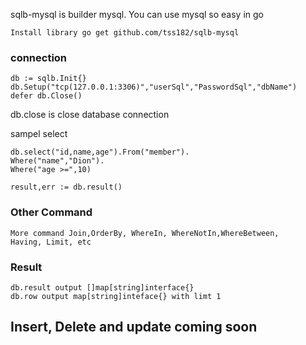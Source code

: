 sqlb-mysql is builder mysql.
You can use mysql so easy in go

`Install library
go get github.com/tss182/sqlb-mysql`

### connection
 	db := sqlb.Init{}
    db.Setup("tcp(127.0.0.1:3306)","userSql","PasswordSql","dbName")
 	defer db.Close()

db.close is close database connection

sampel select

    db.select("id,name,age").From("member").
    Where("name","Dion"). 
    Where("age >=",10)
    
    result,err := db.result()
### Other Command
 
    More command Join,OrderBy, WhereIn, WhereNotIn,WhereBetween, 
    Having, Limit, etc

### Result

    db.result output []map[string]interface{}
    db.row output map[string]inteface{} with limt 1
    
    
## **Insert, Delete and update coming soon**
